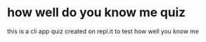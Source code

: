 # how well do you know me quiz
this is a cli app quiz created on repl.it to test how well you know me 
